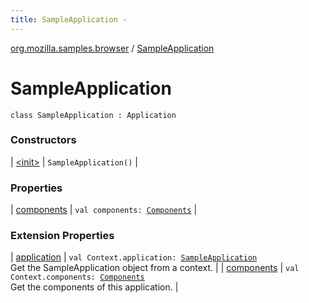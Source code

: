 ```yaml
---
title: SampleApplication - 
---
```


[org.mozilla.samples.browser](../index.html) / [SampleApplication](./index.html)

# SampleApplication

`class SampleApplication : Application`

### Constructors

| [&lt;init&gt;](-init-.html) | `SampleApplication()` |

### Properties

| [components](components.html) | `val components: `[`Components`](../-components/index.html) |

### Extension Properties

| [application](../../org.mozilla.samples.browser.ext/android.content.-context/application.html) | `val Context.application: `[`SampleApplication`](./index.md)<br>Get the SampleApplication object from a context. |
| [components](../../org.mozilla.samples.browser.ext/android.content.-context/components.html) | `val Context.components: `[`Components`](../-components/index.html)<br>Get the components of this application. |


